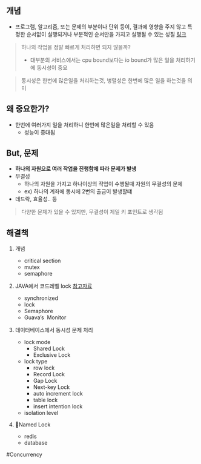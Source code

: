 ## 개념
- 프로그램, 알고리즘, 또는 문제의 부분이나 단위 등이, 결과에 영향을 주지 않고 특정한 순서없이 실행되거나 부분적인 순서만을 가지고 실행될 수 있는 성질 [링크](https://en.wikipedia.org/wiki/Concurrency_(computer_science))

 >하나의 작업을 정말 빠르게 처리하면 되지 않을까?
 >	- 대부분의 서비스에서는 cpu bound보다는 io bound가 많은 일을 처리하기에 동시성이 중요

> 동시성은 한번에 많은일을 처리하는것,
> 병렬성은 한번에 많은 일을 하는것을 의미

## 왜 중요한가?
- 한번에 여러가지 일을 처리하니 한번에 많은일을 처리할 수 있음
	- 성능이 증대됨

## But, 문제
- **하나의 자원으로 여러 작업을 진행함에 따라 문제가 발생**
- 무결성
	- 하나의 자원을 가지고 하나이상의 작업이 수행될때 자원의 무결성의 문제
	- ex) 하나의 계좌에 동시에 2번의 출금이 발생할떄
- 데드락, 효율성.. 등

> 다양한 문제가 있을 수 있지만, 무결성이 제일 키 포인트로 생각됨


## 해결책
1. 개념
	- critical section
	- mutex
	- semaphore

3. JAVA에서 코드레벨  lock [참고자료](https://www.baeldung.com/java-mutex)
	- synchronized
	- lock
	- Semaphore
	- Guava’s  Monitor

4. 데이터베이스에서 동시성 문제 처리
	- lock mode
		- Shared Lock
		- Exclusive Lock
	- lock type
		- row lock
		- Record Lock
		- Gap Lock
		- Next-key Lock
		- auto increment lock
		- table lock
		- insert intention lock
	- isolation level

5. Named Lock
	- redis
	- database


#Concurrency 